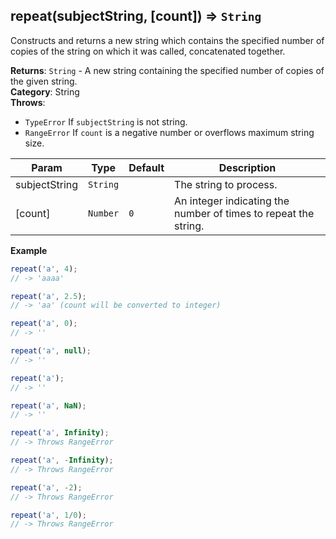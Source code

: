 <a name="repeat"></a>

## repeat(subjectString, [count]) ⇒ <code>String</code>
Constructs and returns a new string which contains the specified number
of copies of the string on which it was called, concatenated together.

**Returns**: <code>String</code> - A new string containing the specified number of copies of the given string.  
**Category**: String  
**Throws**:

- <code>TypeError</code> If `subjectString` is not string.
- <code>RangeError</code> If `count` is a negative number or overflows maximum string size.


| Param | Type | Default | Description |
| --- | --- | --- | --- |
| subjectString | <code>String</code> |  | The string to process. |
| [count] | <code>Number</code> | <code>0</code> | An integer indicating the number of times to repeat the string. |

**Example**  
```js
repeat('a', 4);
// -> 'aaaa'

repeat('a', 2.5);
// -> 'aa' (count will be converted to integer)

repeat('a', 0);
// -> ''

repeat('a', null);
// -> ''

repeat('a');
// -> ''

repeat('a', NaN);
// -> ''

repeat('a', Infinity);
// -> Throws RangeError

repeat('a', -Infinity);
// -> Throws RangeError

repeat('a', -2);
// -> Throws RangeError

repeat('a', 1/0);
// -> Throws RangeError
```
